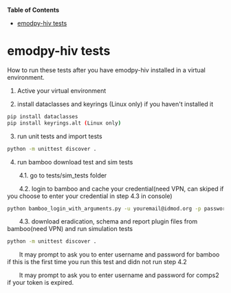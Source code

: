 <!-- START doctoc generated TOC please keep comment here to allow auto update -->
<!-- DON'T EDIT THIS SECTION, INSTEAD RE-RUN doctoc TO UPDATE -->
**Table of Contents**

- [emodpy-hiv tests](#emodpy-hiv-tests)

<!-- END doctoc generated TOC please keep comment here to allow auto update -->


# emodpy-hiv tests


How to run these tests after you have emodpy-hiv installed in a virtual environment. 

1. Active your virtual environment

2. install dataclasses and keyrings (Linux only) if you haven't installed it
```bash
pip install dataclasses
pip install keyrings.alt (Linux only)
```

3. run unit tests and import tests
```bash
python -m unittest discover .
```

4. run bamboo download test and sim tests

&ensp;&ensp;&ensp;&ensp;4.1. go to tests/sim_tests folder

&ensp;&ensp;&ensp;&ensp;4.2. login to bamboo and cache your credential(need VPN, can skiped if you choose to enter your credential in step 4.3 in console)
```bash
python bamboo_login_with_arguments.py -u youremail@idmod.org -p password
```

&ensp;&ensp;&ensp;&ensp;4.3. download eradication, schema and report plugin files from bamboo(need VPN) and run simulation tests
```bash
python -m unittest discover .
```

&ensp;&ensp;&ensp;&ensp;It may prompt to ask you to enter username and password for bamboo if this is the first time you run this test and didn not run step 4.2

&ensp;&ensp;&ensp;&ensp;It may prompt to ask you to enter username and password for comps2 if your token is expired.
